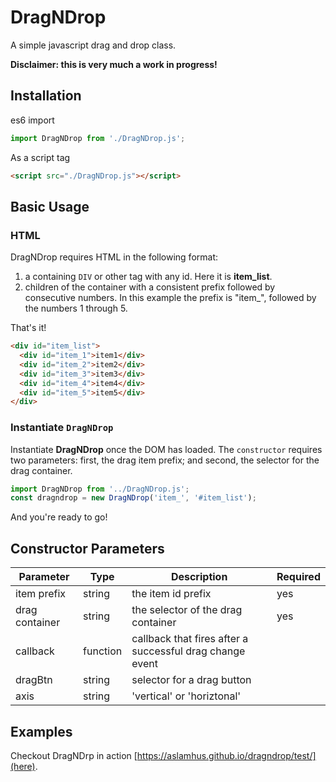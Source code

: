 # DragNDrop

A simple javascript drag and drop class.

**Disclaimer: this is very much a work in progress!**

## Installation

es6 import

```js
import DragNDrop from './DragNDrop.js';
```

As a script tag

```html
<script src="./DragNDrop.js"></script>
```

## Basic Usage

### HTML

DragNDrop requires HTML in the following format:

1. a containing `DIV` or other tag with any id. Here it is **item_list**.
2. children of the container with a consistent prefix followed by consecutive numbers. In this example the prefix is "item\_", followed by the numbers 1 through 5.

That's it!

```html
<div id="item_list">
  <div id="item_1">item1</div>
  <div id="item_2">item2</div>
  <div id="item_3">item3</div>
  <div id="item_4">item4</div>
  <div id="item_5">item5</div>
</div>
```

### Instantiate `DragNDrop`

Instantiate **DragNDrop** once the DOM has loaded. The `constructor` requires two parameters: first, the drag item prefix; and second, the selector for the drag container.

```js
import DragNDrop from '../DragNDrop.js';
const dragndrop = new DragNDrop('item_', '#item_list');
```

And you're ready to go!

## Constructor Parameters

| Parameter      | Type     | Description                                              | Required |
| -------------- | -------- | -------------------------------------------------------- | -------- |
| item prefix    | string   | the item id prefix                                       | yes      |
| drag container | string   | the selector of the drag container                       | yes      |
| callback       | function | callback that fires after a successful drag change event |          |
| dragBtn        | string   | selector for a drag button                               |          |
| axis           | string   | 'vertical' or 'horiztonal'                               |

## Examples

Checkout DragNDrp in action [https://aslamhus.github.io/dragndrop/test/](here).
